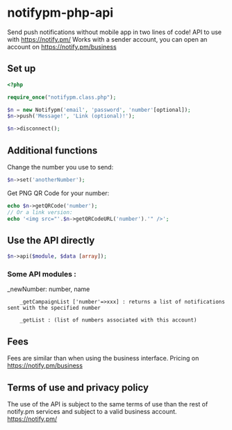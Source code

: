 # notifypm-php-api
Send push notifications without mobile app in two lines of code!
API to use with https://notify.pm/
Works with a sender account, you can open an account on https://notify.pm/business

## Set up

```php
<?php

require_once("notifypm.class.php");

$n = new Notifypm('email', 'password', 'number'[optional]);
$n->push('Message!', 'Link (optional)!');

$n->disconnect();
```

## Additional functions

Change the number you use to send:
```php
$n->set('anotherNumber');
```

Get PNG QR Code for your number:
```php
echo $n->getQRCode('number');
// Or a link version:
echo '<img src="'.$n->getQRCodeURL('number').'" />';
```

## Use the API directly

```php
$n->api($module, $data [array]);
```

### Some API modules :
_newNumber: number, name


		_getCampaignList ['number'=>xxx] : returns a list of notifications sent with the specified number

		_getList : (list of numbers associated with this account)
    
    
## Fees
Fees are similar than when using the business interface. Pricing on https://notify.pm/business

## Terms of use and privacy policy
The use of the API is subject to the same terms of use than the rest of notify.pm services and subject to a valid business account. https://notify.pm/
